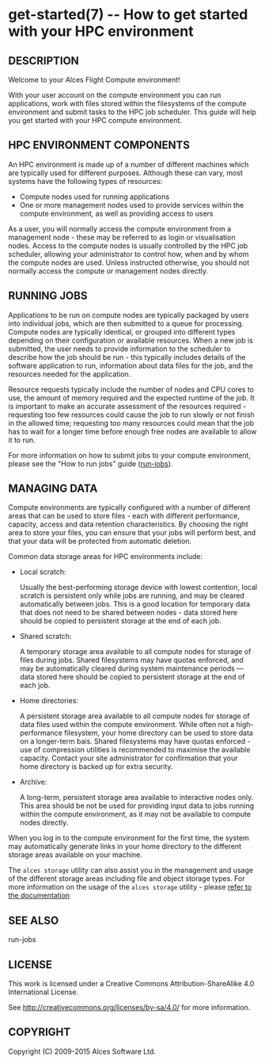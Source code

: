 # get-started(7) -- How to get started with your HPC environment

## DESCRIPTION

Welcome to your Alces Flight Compute environment!

With your user account on the compute environment you can run
applications, work with files stored within the filesystems of the
compute environment and submit tasks to the HPC job scheduler. This
guide will help you get started with your HPC compute environment.

## HPC ENVIRONMENT COMPONENTS

An HPC environment is made up of a number of different machines which
are typically used for different purposes. Although these can vary,
most systems have the following types of resources:

  * Compute nodes used for running applications
  * One or more management nodes used to provide services within the
    compute environment, as well as providing access to users

As a user, you will normally access the compute environment from a
management node - these may be referred to as login or visualisation
nodes. Access to the compute nodes is usually controlled by the HPC
job scheduler, allowing your administrator to control how, when and by
whom the compute nodes are used. Unless instructed otherwise, you
should not normally access the compute or management nodes directly.

## RUNNING JOBS

Applications to be run on compute nodes are typically packaged by
users into individual jobs, which are then submitted to a queue for
processing. Compute nodes are typically identical, or grouped into
different types depending on their configuration or available
resources. When a new job is submitted, the user needs to provide
information to the scheduler to describe how the job should be run -
this typically includes details of the software application to run,
information about data files for the job, and the resources needed for
the application.

Resource requests typically include the number of nodes and CPU cores
to use, the amount of memory required and the expected runtime of the
job. It is important to make an accurate assessment of the resources
required - requesting too few resources could cause the job to run
slowly or not finish in the allowed time; requesting too many
resources could mean that the job has to wait for a longer time before
enough free nodes are available to allow it to run.

For more information on how to submit jobs to your compute
environment, please see the "How to run jobs" guide
([run-jobs](run-jobs)).

## MANAGING DATA

Compute environments are typically configured with a number of different 
areas that can be used to store files - each with different performance,
capacity, access and data retention characteristics. 
By choosing the right area to store your files, you can ensure that your
jobs will perform best, and that your data will be protected from
automatic deletion.

Common data storage areas for HPC environments include:

 * Local scratch:

   Usually the best-performing storage device with lowest contention,
   local scratch is persistent only while jobs are running, and may be
   cleared automatically between jobs. This is a good location for
   temporary data that does not need to be shared between nodes - data
   stored here should be copied to persistent storage at the end of
   each job.

 * Shared scratch:

   A temporary storage area available to all compute nodes for storage
   of files during jobs. Shared filesystems may have quotas enforced,
   and may be automatically cleared during system maintenance periods
   &mdash; data stored here should be copied to persistent storage at
   the end of each job.

 * Home directories:

   A persistent storage area available to all compute nodes for
   storage of data files used within the compute environment. While
   often not a high-performance filesystem, your home directory can be
   used to store data on a longer-term bais. Shared filesystems may
   have quotas enforced - use of compression utilities is recommended
   to maximise the available capacity. Contact your site administrator
   for confirmation that your home directory is backed up for extra
   security.

 * Archive:

   A long-term, persistent storage area available to interactive nodes
   only. This area should be not be used for providing input data to
   jobs running within the compute environment, as it may not be
   available to compute nodes directly.

When you log in to the compute environment for the first time, the
system may automatically generate links in your home directory to the
different storage areas available on your machine.

The `alces storage` utility can also assist you in the management and
usage of the different storage areas including file and object 
storage types. For more information on the usage of the `alces storage`
utility - please [refer to the documentation](http://alces-flight-appliance-docs.readthedocs.org/en/latest/clusterware-storage/alces-storage-overview.html#alces-storage-overview)

## SEE ALSO

run-jobs

## LICENSE

This work is licensed under a Creative Commons Attribution-ShareAlike
4.0 International License.

See <http://creativecommons.org/licenses/by-sa/4.0/> for more
information.

## COPYRIGHT

Copyright (C) 2009-2015 Alces Software Ltd.
